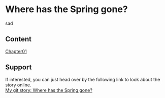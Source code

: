 # Where has the Spring gone?
sad
## Content

[Chapter01](https://WanyitYong.github.io/github-story-2019/chapter01)

## Support
If interested, you can just head over by the following link to look about the story online.<br />
    [My git story: Where has the Spring gone?](https://WanyitYong.github.io/github-story-2019)
